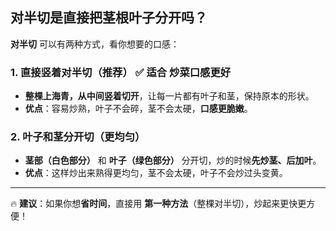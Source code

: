 ## 对半切是直接把茎根叶子分开吗？

**对半切** 可以有两种方式，看你想要的口感：  

### **1. 直接竖着对半切（推荐）** ✅ 适合 **炒菜口感更好**  
- **整棵上海青，从中间竖着切开**，让每一片都有叶子和茎，保持原本的形状。  
- **优点**：容易炒熟，叶子不会碎，茎不会太硬，**口感更脆嫩**。  

### **2. 叶子和茎分开切（更均匀）**  
- **茎部（白色部分）** 和 **叶子（绿色部分）** 分开切，炒的时候**先炒茎、后加叶**。  
- **优点**：这样炒出来熟得更均匀，茎不会太硬，叶子不会炒过头变黄。  

---

🔥 **建议**：如果你想**省时间**，直接用 **第一种方法**（整棵对半切），炒起来更快更方便！